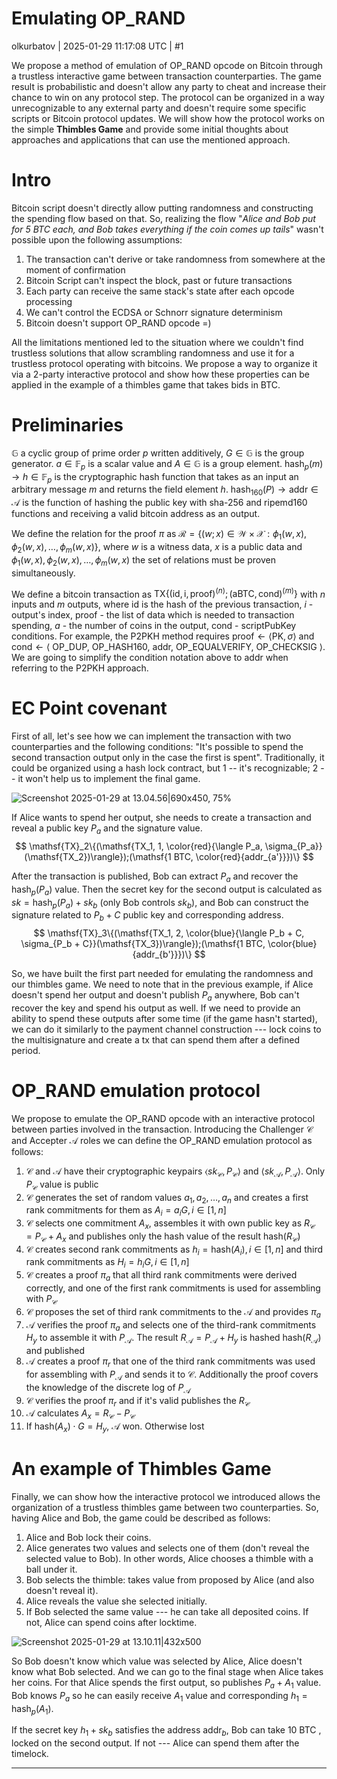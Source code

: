 # Emulating OP_RAND

olkurbatov | 2025-01-29 11:17:08 UTC | #1

We propose a method of emulation of OP_RAND opcode on Bitcoin through a trustless interactive game between transaction counterparties. The game result is probabilistic and doesn't allow any party to cheat and increase their chance to win on any protocol step. The protocol can be organized in a way unrecognizable to any external party and doesn't require some specific scripts or Bitcoin protocol updates. We will show how the protocol works on the simple **Thimbles Game** and provide some initial thoughts about approaches and applications that can use the mentioned approach. 

# Intro
Bitcoin script doesn't directly allow putting randomness and constructing the spending flow based on that. So, realizing the flow "*Alice and Bob put for 5 BTC each, and Bob takes everything if the coin comes up tails*" wasn't possible upon the following assumptions:
1. The transaction can't derive or take randomness from somewhere at the moment of confirmation
2. Bitcoin Script can't inspect the block, past or future transactions
3. Each party can receive the same stack's state after each opcode processing
4. We can't control the ECDSA or Schnorr signature determinism
5. Bitcoin doesn't support OP_RAND opcode =)

All the limitations mentioned led to the situation where we couldn't find trustless solutions that allow scrambling randomness and use it for a trustless protocol operating with bitcoins. We propose a way to organize it via a 2-party interactive protocol and show how these properties can be applied in the example of a thimbles game that takes bids in BTC.

# Preliminaries
$\mathbb{G}$ a cyclic group of prime order $p$ written additively, $G \in \mathbb{G}$ is the group generator. $a \in \mathbb{F}_p$ is a scalar value and $A \in \mathbb{G}$ is a group element. $\mathsf{hash}_p(m) \rightarrow h\in \mathbb{F}_p$ is the cryptographic hash function that takes as an input an arbitrary message $m$ and returns the field element $h$. $\mathsf{hash}_{160}(P) \rightarrow \mathsf{addr}\in \mathcal{A}$ is the function of hashing the public key with sha-256 and ripemd160 functions and receiving a valid bitcoin address as an output.

We define the relation for the proof $\pi$ as $\mathcal{R} = \{(w;x) \in \mathcal{W} \times \mathcal{X}: \phi_1(w,x), \phi_2(w,x) , \dots, \phi_m(w,x)\}$, where $w$ is a witness data, $x$ is a public data and $\phi_1(w,x), \phi_2(w,x) , \dots, \phi_m(w,x)$ the set of relations must be proven simultaneously.

We define a bitcoin transaction as $\mathsf{TX}\{(\mathsf{id, i, proof})^{(n)};(\mathsf{a BTC, cond})^{(m)}\}$ with $n$ inputs and $m$ outputs, where $\mathsf{id}$ is the hash of the previous transaction, $i$ - output's index, $\mathsf{proof}$ - the list of data which is needed to transaction spending, $a$ - the number of coins in the output, $\mathsf{cond}$ - scriptPubKey conditions. For example, the P2PKH method requires $\mathsf{proof} \leftarrow \langle  \mathsf{PK}, \sigma\rangle$ and $\mathsf{cond}\leftarrow \langle$ OP_DUP, OP_HASH160, $\mathsf{addr},$ OP_EQUALVERIFY, OP_CHECKSIG $\rangle$. We are going to simplify the condition notation above to $\mathsf{addr}$ when referring to the P2PKH approach.

# EC Point covenant
First of all, let's see how we can implement the transaction with two counterparties and the following conditions: "It's possible to spend the second transaction output only in the case the first is spent". Traditionally, it could be organized using a hash lock contract, but 1 -- it's recognizable; 2 -- it won't help us to implement the final game.

![Screenshot 2025-01-29 at 13.04.56|690x450, 75%](upload://xtuh3wWgAUMYyy8vQqsTCkS7Y6B.png)

If Alice wants to spend her output, she needs to create a transaction and reveal a public key $P_a$ and the signature value.
$$
    \mathsf{TX}_2\{(\mathsf{TX_1, 1, \color{red}{\langle P_a, \sigma_{P_a}}(\mathsf{TX_2})\rangle});(\mathsf{1 BTC, \color{red}{addr_{a'}}})\}
$$

After the transaction is published, Bob can extract $P_a$ and recover the $\mathsf{hash}_p(P_a)$ value. Then the secret key for the second output is calculated as $sk = \mathsf{hash}_p(P_a) + sk_b$ (only Bob controls $sk_b$), and Bob can construct the signature related to $P_b+C$ public key and corresponding address.
$$
    \mathsf{TX}_3\{(\mathsf{TX_1, 2, \color{blue}{\langle P_b + C, \sigma_{P_b + C}}(\mathsf{TX_3})\rangle});(\mathsf{1 BTC, \color{blue}{addr_{b'}}})\}
$$

So, we have built the first part needed for emulating the randomness and our thimbles game. We need to note that in the previous example, if Alice doesn't spend her output and doesn't publish $P_a$ anywhere, Bob can't recover the key and spend his output as well. If we need to provide an ability to spend these outputs after some time (if the game hasn't started), we can do it similarly to the payment channel construction --- lock coins to the multisignature and create a tx that can spend them after a defined period.

# OP_RAND emulation protocol
We propose to emulate the OP_RAND opcode with an interactive protocol between parties involved in the transaction. Introducing the Challenger $\mathcal{C}$ and Accepter $\mathcal{A}$ roles we can define the OP_RAND emulation protocol as follows:

1. $\mathcal{C}$ and $\mathcal{A}$ have their cryptographic keypairs $\langle sk_{\mathcal{C}}, P_{\mathcal{C}}\rangle$ and $\langle sk_{\mathcal{A}}, P_{\mathcal{A}}\rangle$. Only $P_{\mathcal{C}}$ value is public
2. $\mathcal{C}$ generates the set of random values $a_1, a_2,\dots, a_n$ and creates a first rank commitments for them as $A_i = a_iG, i\in[1, n]$
3. $\mathcal{C}$ selects one commitment $A_x$, assembles it with own public key as $R_{\mathcal{C}} = P_{\mathcal{C}}+A_x$ and publishes only the hash value of the result $\mathsf{hash}(R_{\mathcal{C}})$
4. $\mathcal{C}$ creates second rank commitments as $h_i = \mathsf{hash}(A_i), i \in[1,n]$ and third rank commitments as $H_i = h_iG, i \in[1,n]$
5. $\mathcal{C}$ creates a proof $\pi_a$ that all third rank commitments were derived correctly, and one of the first rank commitments is used for assembling with $P_{\mathcal{C}}$
6. $\mathcal{C}$ proposes the set of third rank commitments to the $\mathcal{A}$ and provides $\pi_a$
7. $\mathcal{A}$ verifies the proof $\pi_a$ and selects one of the third-rank commitments $H_y$ to assemble it with $P_{\mathcal{A}}$. The result $R_{\mathcal{A}}=P_{\mathcal{A}}+H_y$ is hashed $\mathsf{hash}(R_{\mathcal{A}})$ and published
8. $\mathcal{A}$ creates a proof $\pi_r$ that one of the third rank commitments was used for assembling with $P_{\mathcal{A}}$ and sends it to $\mathcal{C}$. Additionally the proof covers the knowledge of the discrete log of $P_{\mathcal{A}}$
9. $\mathcal{C}$ verifies the proof $\pi_r$ and if it's valid publishes the $R_{\mathcal{C}}$
10. $\mathcal{A}$ calculates $A_x = R_{\mathcal{C}}-P_{\mathcal{C}}$
11. If $\mathsf{hash}(A_x)\cdot G = H_y$, $\mathcal{A}$ won. Otherwise lost 

# An example of Thimbles Game
Finally, we can show how the interactive protocol we introduced allows the organization of a trustless thimbles game between two counterparties. So, having Alice and Bob, the game could be described as follows:
1. Alice and Bob lock their coins.
2. Alice generates two values and selects one of them (don't reveal the selected value to Bob). In other words, Alice chooses a thimble with a ball under it.
3. Bob selects the thimble: takes value from proposed by Alice (and also doesn't reveal it).
4. Alice reveals the value she selected initially.
5. If Bob selected the same value --- he can take all deposited coins. If not, Alice can spend coins after locktime.

![Screenshot 2025-01-29 at 13.10.11|432x500](upload://3NgThqa9NglFAQsE2fDHOeicY6E.png)

So Bob doesn't know which value was selected by Alice, Alice doesn't know what Bob selected. And we can go to the final stage when Alice takes her coins. For that Alice spends the first output, so publishes $P_a + A_1$ value. Bob knows $P_a$ so he can easily receive $A_1$ value and corresponding $h_1 = \mathsf{hash}_p(A_1)$. 

If the secret key $h_1 + sk_b$ satisfies the address $\mathsf{addr}_b$, Bob can take 10 BTC , locked on the second output. If not --- Alice can spend them after the timelock.

-------------------------

